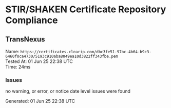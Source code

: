 # STIR/SHAKEN Certificate Repository Compliance

## TransNexus

Name: `https://certificates.clearip.com/dbc3fe51-97bc-4b64-b9c3-6460f0ca4730/5193c910aba8049ea10d3822ff343fbe.pem`\
Tested At: 01 Jun 25 22:38 UTC\
Time: 24ms

### Issues

no warning, or error, or notice date level issues were found

Generated: 01 Jun 25 22:38 UTC